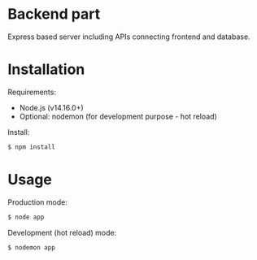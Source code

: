 # Backend part

Express based server including APIs connecting frontend and database.

# Installation

Requirements:

- Node.js (v14.16.0+)
- Optional: nodemon (for development purpose - hot reload)

Install:

```bash
$ npm install
```

# Usage

Production mode:

```bash
$ node app
```

Development (hot reload) mode:

```bash
$ nodemon app
```
